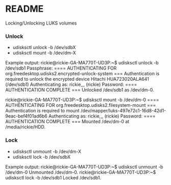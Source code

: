 # README #

Locking/Unlocking LUKS volumes

### Unlock ###

- udisksctl unlock -b /dev/sdbX
- udisksctl mount -b /dev/dm-X

Example output:
rickie@rickie-GA-MA770T-UD3P:~$ udisksctl unlock -b /dev/sdb1
Passphrase: 
==== AUTHENTICATING FOR org.freedesktop.udisks2.encrypted-unlock-system ===
Authentication is required to unlock the encrypted device Hitachi HUA723020ALA641 (/dev/sdb1)
Authenticating as: rickie,,, (rickie)
Password: 
==== AUTHENTICATION COMPLETE ===
Unlocked /dev/sdb1 as /dev/dm-0.

rickie@rickie-GA-MA770T-UD3P:~$ udisksctl mount -b /dev/dm-0
==== AUTHENTICATING FOR org.freedesktop.udisks2.filesystem-mount ===
Authentication is required to mount /dev/mapper/luks-497e72c1-16d8-42d1-9eac-bef4f01ad6b6
Authenticating as: rickie,,, (rickie)
Password: 
==== AUTHENTICATION COMPLETE ===
Mounted /dev/dm-0 at /media/rickie/HDD.


### Lock ###

- udisksctl unmount -b /dev/dm-X
- udisksctl lock -b /dev/sdbX

Example output:
rickie@rickie-GA-MA770T-UD3P:~$ udisksctl unmount -b /dev/dm-0
Unmounted /dev/dm-0.
rickie@rickie-GA-MA770T-UD3P:~$ udisksctl lock -b /dev/sdb1
Locked /dev/sdb1.

